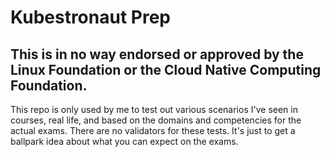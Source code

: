 # Kubestronaut Prep

## This is in no way endorsed or approved by the Linux Foundation or the Cloud Native Computing Foundation.

This repo is only used by me to test out various scenarios I've seen in courses, real life, and based on the domains and competencies for the actual exams. There are no validators for these tests. It's just to get a ballpark idea about what you can expect on the exams.
